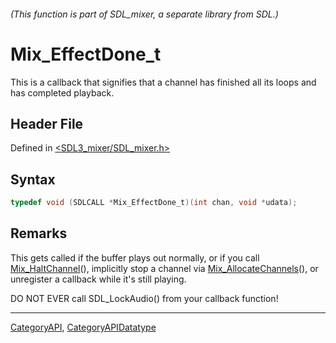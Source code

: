 ###### (This function is part of SDL_mixer, a separate library from SDL.)
# Mix_EffectDone_t

This is a callback that signifies that a channel has finished all its loops and has completed playback.

## Header File

Defined in [<SDL3_mixer/SDL_mixer.h>](https://github.com/libsdl-org/SDL_mixer/blob/main/include/SDL3_mixer/SDL_mixer.h)

## Syntax

```c
typedef void (SDLCALL *Mix_EffectDone_t)(int chan, void *udata);
```

## Remarks

This gets called if the buffer plays out normally, or if you call
[Mix_HaltChannel](Mix_HaltChannel)(), implicitly stop a channel via
[Mix_AllocateChannels](Mix_AllocateChannels)(), or unregister a callback
while it's still playing.

DO NOT EVER call SDL_LockAudio() from your callback function!

----
[CategoryAPI](CategoryAPI), [CategoryAPIDatatype](CategoryAPIDatatype)

